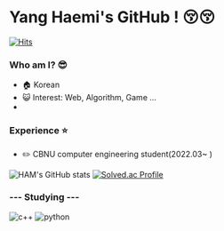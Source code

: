 # Yang Haemi's GitHub ! 😚😚
[![Hits](https://hits.seeyoufarm.com/api/count/incr/badge.svg?url=https%3A%2F%2Fgithub.com%2Fyanghaemi&count_bg=%238E4E00&title_bg=%23FFE3B5&icon=github.svg&icon_color=%23000000&title=hello&edge_flat=false)](https://hits.seeyoufarm.com)

### Who am I? 😎 
- 🏠 Korean
- 😺 Interest: Web, Algorithm, Game ...
- 
### Experience ⭐
- ✏️ CBNU computer engineering student(2022.03~ )
  
![HAM's GitHub stats](https://github-readme-stats.vercel.app/api?username=yanghaemi&show_icons=true&theme=radical)
[![Solved.ac Profile](http://mazassumnida.wtf/api/v2/generate_badge?boj=heau0105)](https://solved.ac/heau0105/)


### --- Studying ---
![c++](https://img.shields.io/badge/cplusplus-00599C.svg?&style=for-the-badge&logo=cplusplus&logoColor=00599C)
![python](https://img.shields.io/badge/python-3776AB.svg?&style=for-the-badge&logo=Python&logoColor=3776AB)
<!--
**yanghaemi/yanghaemi** is a ✨ _special_ ✨ repository because its `README.md` (this file) appears on your GitHub profile.

Here are some ideas to get you started:

- 🔭 I’m currently working on ...
- 🌱 I’m currently learning ...
- 👯 I’m looking to collaborate on ...
- 🤔 I’m looking for help with ...
- 💬 Ask me about ...
- 📫 How to reach me: ...
- 😄 Pronouns: ...
- ⚡ Fun fact: ...
-->
